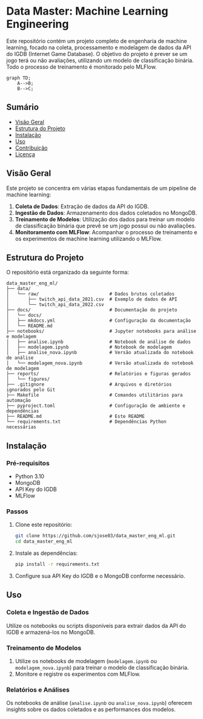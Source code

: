 # Data Master: Machine Learning Engineering

Este repositório contém um projeto completo de engenharia de machine learning, focado na coleta, processamento e modelagem de dados da API do IGDB (Internet Game Database). O objetivo do projeto é prever se um jogo terá ou não avaliações, utilizando um modelo de classificação binária. Todo o processo de treinamento é monitorado pelo MLFlow.
```mermaid
graph TD;
    A-->B;
    B-->C;
```
## Sumário

- [Visão Geral](#visão-geral)
- [Estrutura do Projeto](#estrutura-do-projeto)
- [Instalação](#instalação)
- [Uso](#uso)
- [Contribuição](#contribuição)
- [Licença](#licença)

## Visão Geral

Este projeto se concentra em várias etapas fundamentais de um pipeline de machine learning:

1. **Coleta de Dados**: Extração de dados da API do IGDB.
2. **Ingestão de Dados**: Armazenamento dos dados coletados no MongoDB.
3. **Treinamento de Modelos**: Utilização dos dados para treinar um modelo de classificação binária que prevê se um jogo possui ou não avaliações.
4. **Monitoramento com MLFlow**: Acompanhar o processo de treinamento e os experimentos de machine learning utilizando o MLFlow.

## Estrutura do Projeto

O repositório está organizado da seguinte forma:

```plaintext
data_master_eng_ml/
├── data/
│   └── raw/                          # Dados brutos coletados
│       ├── twitch_api_data_2021.csv  # Exemplo de dados de API
│       └── twitch_api_data_2022.csv
├── docs/                             # Documentação do projeto
│   └── docs/
│   ├── mkdocs.yml                    # Configuração da documentação
│   └── README.md
├── notebooks/                        # Jupyter notebooks para análise e modelagem
│   ├── analise.ipynb                 # Notebook de análise de dados
│   ├── modelagem.ipynb               # Notebook de modelagem
│   ├── analise_nova.ipynb            # Versão atualizada do notebook de análise
│   └── modelagem_nova.ipynb          # Versão atualizada do notebook de modelagem
├── reports/                          # Relatórios e figuras gerados
│   └── figures/
├── .gitignore                        # Arquivos e diretórios ignorados pelo Git
├── Makefile                          # Comandos utilitários para automação
├── pyproject.toml                    # Configuração de ambiente e dependências
├── README.md                         # Este README
└── requirements.txt                  # Dependências Python necessárias
```
## Instalação

### Pré-requisitos

- Python 3.10
- MongoDB
- API Key do IGDB
- MLFlow

### Passos

1. Clone este repositório:

    ```bash
    git clone https://github.com/sjose03/data_master_eng_ml.git
    cd data_master_eng_ml
    ```

2. Instale as dependências:

    ```bash
    pip install -r requirements.txt
    ```

3. Configure sua API Key do IGDB e o MongoDB conforme necessário.


## Uso

### Coleta e Ingestão de Dados

Utilize os notebooks ou scripts disponíveis para extrair dados da API do IGDB e armazená-los no MongoDB.

### Treinamento de Modelos

1. Utilize os notebooks de modelagem (`modelagem.ipynb` ou `modelagem_nova.ipynb`) para treinar o modelo de classificação binária.
2. Monitore e registre os experimentos com MLFlow.

### Relatórios e Análises

Os notebooks de análise (`analise.ipynb` ou `analise_nova.ipynb`) oferecem insights sobre os dados coletados e as performances dos modelos.